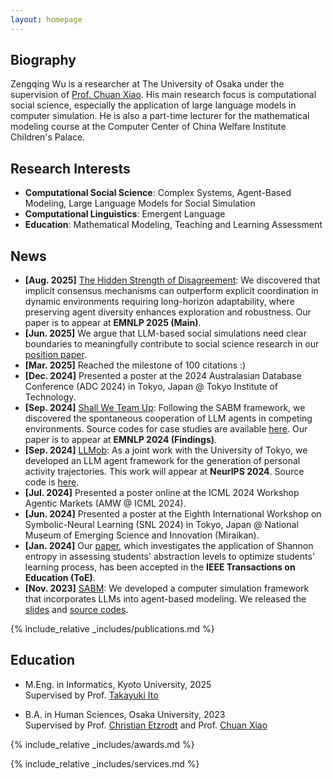 ```yaml
---
layout: homepage
---
```


## Biography

Zengqing Wu is a researcher at The University of Osaka under the supervision of [Prof. Chuan Xiao](https://sites.google.com/site/chuanxiao1983/home). His main research focus is computational social science, especially the application of large language models in computer simulation. He is also a part-time lecturer for the mathematical modeling course at the Computer Center of China Welfare Institute Children's Palace.

<!-- [[Japanese Page](./jp.md)] [[Chinese Page](./cn.md)] -->

## Research Interests

- **Computational Social Science**: Complex Systems, Agent-Based Modeling, Large Language Models for Social Simulation
- **Computational Linguistics**: Emergent Language
- **Education**: Mathematical Modeling, Teaching and Learning Assessment

## News

- **[Aug. 2025]** [The Hidden Strength of Disagreement](https://arxiv.org/abs/2502.16565): We discovered that implicit consensus mechanisms can outperform explicit coordination in dynamic environments requiring long-horizon adaptability, where preserving agent diversity enhances exploration and robustness. Our paper is to appear at **EMNLP 2025 (Main)**.
- **[Jun. 2025]** We argue that LLM-based social simulations need clear boundaries to meaningfully contribute to social science research in our [position paper](https://arxiv.org/abs/2506.19806).
- **[Mar. 2025]** Reached the milestone of 100 citations :)
- **[Dec. 2024]** Presented a poster at the 2024 Australasian Database Conference (ADC 2024) in Tokyo, Japan @ Tokyo Institute of Technology.
- **[Sep. 2024]** [Shall We Team Up](https://arxiv.org/abs/2402.12327): Following the SABM framework, we discovered the spontaneous cooperation of LLM agents in competing environments. Source codes for case studies are available [here](https://github.com/wuzengqing001225/SABM_ShallWeTeamUp). Our paper is to appear at **EMNLP 2024 (Findings)**.
- **[Sep. 2024]** [LLMob](https://arxiv.org/abs/2402.14744): As a joint work with the University of Tokyo, we developed an LLM agent framework for the generation of personal activity trajectories. This work will appear at **NeurIPS 2024**. Source code is [here](https://github.com/Wangjw6/LLMob/).
- **[Jul. 2024]** Presented a poster online at the ICML 2024 Workshop Agentic Markets (AMW @ ICML 2024).
- **[Jun. 2024]** Presented a poster at the Eighth International Workshop on Symbolic-Neural Learning (SNL 2024) in Tokyo, Japan @ National Museum of Emerging Science and Innovation (Miraikan).
- **[Jan. 2024]** Our [paper](https://drive.google.com/file/d/1OHINx0XsqTKS-rHOJCTqdY8Cz664Beez/view), which investigates the application of Shannon entropy in assessing students' abstraction levels to optimize students' learning process, has been accepted in the **IEEE Transactions on Education (ToE)**.
- **[Nov. 2023]** [SABM](https://arxiv.org/abs/2311.06330): We developed a computer simulation framework that incorporates LLMs into agent-based modeling. We released the [slides](https://docs.google.com/presentation/d/1GqLjlsjfaN-sbNvLENkAnx8OMlSgeUcz/edit?usp=sharing&ouid=110669723869294635935&rtpof=true&sd=true) and [source codes](https://github.com/Roihn/SABM).

{% include_relative _includes/publications.md %}

<!-- A complete list of research papers is available at: [Publications](./assets/files/Publication_List_Zengqing_Wu.pdf) -->

## Education
- M.Eng. in Informatics, Kyoto University, 2025<br/>
  Supervised by Prof. [Takayuki Ito](https://researchmap.jp/takayuki.ito)
  
- B.A. in Human Sciences, Osaka University, 2023<br/>
  Supervised by Prof. [Christian Etzrodt](https://researchmap.jp/7000013493?lang=en) and Prof. [Chuan Xiao](https://sites.google.com/site/chuanxiao1983/home)

{% include_relative _includes/awards.md %}

{% include_relative _includes/services.md %}
